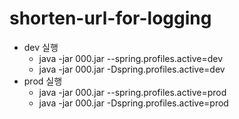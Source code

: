 # shorten-url-for-logging

- dev 실행
  - java -jar 000.jar --spring.profiles.active=dev
  - java -jar 000.jar -Dspring.profiles.active=dev
- prod 실행
  - java -jar 000.jar --spring.profiles.active=prod
  - java -jar 000.jar -Dspring.profiles.active=prod
